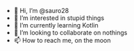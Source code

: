 - 👋 Hi, I’m @sauro28
- 👀 I’m interested in stupid things
- 🌱 I’m currently learning Kotlin
- 💞️ I’m looking to collaborate on nothings
- 📫 How to reach me, on the moon 

<!---
sauro28/sauro28 is a ✨ special ✨ repository because its `README.md` (this file) appears on your GitHub profile.
You can click the Preview link to take a look at your changes.
--->

